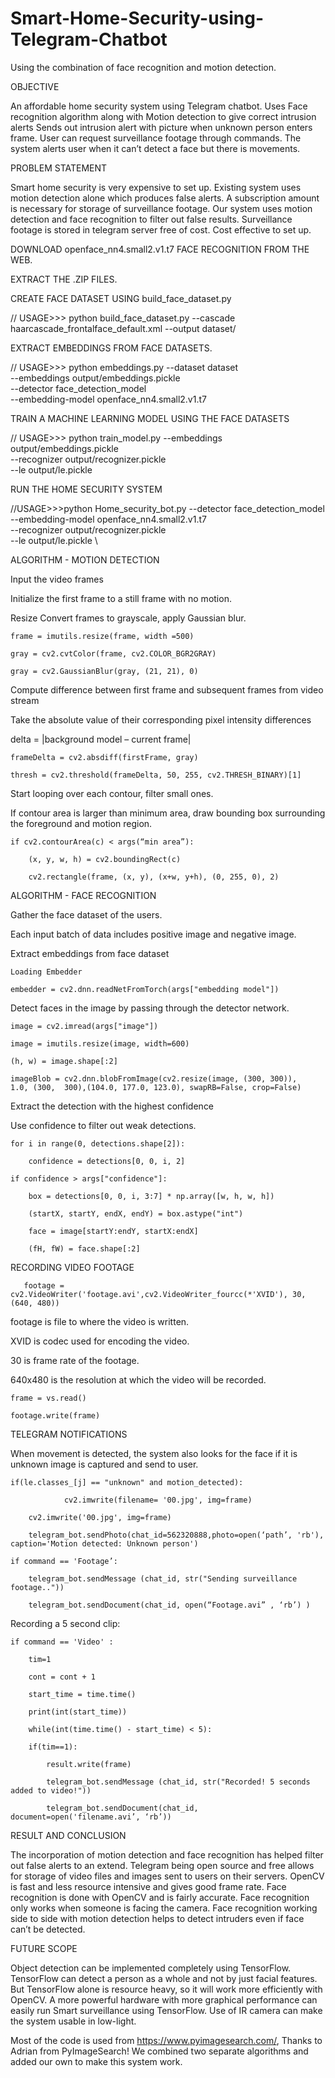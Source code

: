 # Smart-Home-Security-using-Telegram-Chatbot
Using the combination of face recognition and motion detection.

OBJECTIVE

An affordable home security system using Telegram chatbot.
Uses Face recognition algorithm along with Motion detection to give correct intrusion alerts
Sends out intrusion alert with picture when unknown person enters frame.
User can request surveillance footage through commands.
The system alerts user when it can’t detect a face but there is movements.

PROBLEM STATEMENT

Smart home security is very expensive to set up.
Existing system uses motion detection alone which produces false alerts.
A subscription amount is necessary for storage of surveillance footage.
Our system uses motion detection and face recognition to filter out false results.
Surveillance footage is stored in telegram server free of cost.
Cost effective to set up.

DOWNLOAD openface_nn4.small2.v1.t7 FACE RECOGNITION FROM THE WEB.

EXTRACT THE .ZIP FILES.

CREATE FACE DATASET USING build_face_dataset.py

// USAGE>>>
python build_face_dataset.py --cascade haarcascade_frontalface_default.xml --output dataset/<dataset-name>
  
EXTRACT EMBEDDINGS FROM FACE DATASETS.

// USAGE>>>
python embeddings.py --dataset dataset \
	--embeddings output/embeddings.pickle \
	--detector face_detection_model \
	--embedding-model openface_nn4.small2.v1.t7

TRAIN A MACHINE LEARNING MODEL USING THE FACE DATASETS

// USAGE>>>
python train_model.py --embeddings output/embeddings.pickle \
	--recognizer output/recognizer.pickle \
	--le output/le.pickle
	

RUN THE HOME SECURITY SYSTEM

//USAGE>>>python Home_security_bot.py --detector face_detection_model \
	--embedding-model openface_nn4.small2.v1.t7 \
	--recognizer output/recognizer.pickle \
	--le output/le.pickle \
	
ALGORITHM - MOTION DETECTION

Input the video frames

Initialize the first frame to a still frame with no motion.

Resize Convert frames to grayscale, apply Gaussian blur.

	frame = imutils.resize(frame, width =500) 

	gray = cv2.cvtColor(frame, cv2.COLOR_BGR2GRAY) 

	gray = cv2.GaussianBlur(gray, (21, 21), 0) 
	
Compute difference between first frame and subsequent  frames from video stream

Take the absolute value of their corresponding pixel intensity differences 

delta = |background model – current frame| 

	frameDelta = cv2.absdiff(firstFrame, gray)
	
	thresh = cv2.threshold(frameDelta, 50, 255, cv2.THRESH_BINARY)[1]
	
Start looping over each contour, filter small ones.

If contour area is larger than minimum area, draw bounding box surrounding the foreground and motion region.

	if cv2.contourArea(c) < args(“min area”): 

		(x, y, w, h) = cv2.boundingRect(c) 

		cv2.rectangle(frame, (x, y), (x+w, y+h), (0, 255, 0), 2) 
		
		
ALGORITHM - FACE RECOGNITION


Gather the face dataset of the users.

Each input batch of data includes positive image and negative image.

Extract embeddings from face dataset

	Loading Embedder
	
	embedder = cv2.dnn.readNetFromTorch(args["embedding model"]) 
	
Detect faces in the image by passing through the detector network.

	image = cv2.imread(args["image"]) 

	image = imutils.resize(image, width=600) 

	(h, w) = image.shape[:2] 

	imageBlob = cv2.dnn.blobFromImage(cv2.resize(image, (300, 300)), 	1.0, (300, 	300),(104.0, 177.0, 123.0), swapRB=False, crop=False) 

Extract the detection with the highest confidence 

Use confidence to filter out weak detections.

	for i in range(0, detections.shape[2]): 
	
		confidence = detections[0, 0, i, 2] 

	if confidence > args["confidence"]:
	
		box = detections[0, 0, i, 3:7] * np.array([w, h, w, h]) 
		
		(startX, startY, endX, endY) = box.astype("int") 
		
		face = image[startY:endY, startX:endX] 
		
		(fH, fW) = face.shape[:2] 
		
RECORDING VIDEO FOOTAGE

       footage = cv2.VideoWriter('footage.avi',cv2.VideoWriter_fourcc(*'XVID'), 30, (640, 480)) 

footage is file to where the video is written.

XVID is codec used for encoding the video.

30 is frame rate of the footage.

640x480 is the resolution at which the video will be recorded.

	frame = vs.read() 

	footage.write(frame)  
	
TELEGRAM NOTIFICATIONS

When movement is detected, the system also looks for the face if it is unknown image is captured and send to user.

	if(le.classes_[j] == "unknown" and motion_detected):
	
                cv2.imwrite(filename= '00.jpg', img=frame) 
			  
		cv2.imwrite('00.jpg', img=frame) 
		
		telegram_bot.sendPhoto(chat_id=562320888,photo=open(‘path’, 'rb'), caption='Motion detected: Unknown person') 
		
	if command == 'Footage’: 
	
		telegram_bot.sendMessage (chat_id, str("Sending surveillance footage..")) 
	
		telegram_bot.sendDocument(chat_id, open(“Footage.avi” , ‘rb’) ) 
		
Recording a 5 second clip:

	if command == 'Video' : 
	
		tim=1 
		
		cont = cont + 1 
		
		start_time = time.time() 
		
		print(int(start_time)) 
		
		while(int(time.time() - start_time) < 5): 
		
		if(tim==1): 
		
			result.write(frame) 
			
			telegram_bot.sendMessage (chat_id, str("Recorded! 5 seconds added to video!")) 
			
			telegram_bot.sendDocument(chat_id, document=open('filename.avi’, ‘rb’)) 
			
RESULT AND CONCLUSION

The incorporation of motion detection and face recognition has helped filter out false alerts to an extend.
Telegram being open source and free allows for storage of video files and images sent to users on their servers.
OpenCV is fast and less resource intensive and gives good frame rate.
Face recognition is done with OpenCV and is fairly accurate.
Face recognition only works when someone is facing the camera.
Face recognition working side to side with motion detection helps to detect intruders even if face can’t be detected. 


FUTURE SCOPE

Object detection can be implemented completely using TensorFlow.
TensorFlow can detect a person as a whole and not by just facial features.
But TensorFlow alone is resource heavy, so it will work more efficiently with OpenCV.
A more powerful hardware with more graphical performance can easily run Smart surveillance using TensorFlow.
Use of IR camera can make the system usable in low-light.

			



		
		

































































































































































Most of the code is used from https://www.pyimagesearch.com/, Thanks to Adrian from PyImageSearch!
We combined two separate algorithms and added our own to make this system work.





